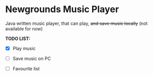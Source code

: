 # Newgrounds Music Player

  Java written music player, that can play, ~~and save music locally~~ (not available for now)
  
**TODO LIST:**

- [x] Play music

- [ ] Save music on PC

- [ ] Favourite list
